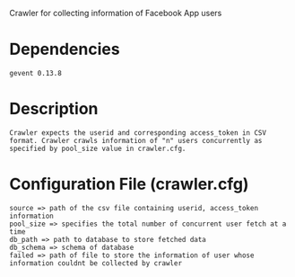 Crawler for collecting information of Facebook App users

Dependencies
=============

	gevent 0.13.8

Description
============

	Crawler expects the userid and corresponding access_token in CSV format. Crawler crawls information of "n" users concurrently as specified by pool_size value in crawler.cfg.


Configuration File (crawler.cfg)
==================================

	source => path of the csv file containing userid, access_token information
	pool_size => specifies the total number of concurrent user fetch at a time
	db_path => path to database to store fetched data
	db_schema => schema of database
	failed => path of file to store the information of user whose information couldnt be collected by crawler

	